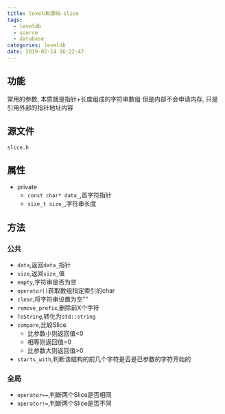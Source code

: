 ```yaml
---
title: leveldb源码-slice
tags:
  - leveldb
  - source
  - database
categories: leveldb
date: 2019-02-14 16:22:47
---
```



## 功能

常用的参数,
本质就是指针+长度组成的字符串数组
但是内部不会申请内存,
只是引用外部的指针地址内容

## 源文件

`slice.h`

<!-- more -->

## 属性

- private
	- `const char* data_`,首字符指针
	- `size_t size_`,字符串长度

## 方法

### 公共

- `data`,返回`data_`指针
- `size`,返回`size_`值
- `empty`,字符串是否为空
- `operator[]`获取数组指定索引的char
- `clear`,将字符串设置为空""
- `remove_prefix`,删除前X个字符
- `ToString`,转化为`std::string`
- `compare`,比较Slice
	- 比参数小则返回值<0
	- 相等则返回值=0
	- 比参数大则返回值>0
- `starts_with`,判断该结构的前几个字符是否是已参数的字符开始的

### 全局

- `operator==`,判断两个Slice是否相同
- `operator!=`,判断两个Slice是否不同
